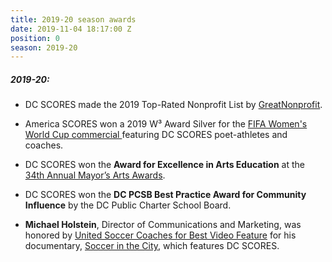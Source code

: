 ```yaml
---
title: 2019-20 season awards
date: 2019-11-04 18:17:00 Z
position: 0
season: 2019-20
---
```


##### **2019-20**:

* DC SCORES made the 2019 Top-Rated Nonprofit List by [GreatNonprofit](https://greatnonprofits.org/org/dc-scores).

* America SCORES won a 2019 W³ Award Silver for the [FIFA Women's World Cup commercial ](https://www.youtube.com/watch?v=IZdgkRvVGKo&feature=youtu.be)featuring DC SCORES poet-athletes and coaches.

* DC SCORES won the **Award for Excellence in Arts Education** at the [34th Annual Mayor’s Arts Awards](https://mayor.dc.gov/release/mayor-bowser-presents-34th-annual-mayors-arts-awards-celebrating-arts-and-creative).

* DC SCORES won the **DC PCSB Best Practice Award for Community Influence** by the DC Public Charter School Board.

* **Michael Holstein**, Director of Communications and Marketing, was honored by [United Soccer Coaches for Best Video Feature](https://unitedsoccercoaches.org/united-soccer-coaches-announces-annual-media-contest-award-recipients-2/) for his documentary, [Soccer in the City](http://amazon.dcscores.org/), which features DC SCORES.